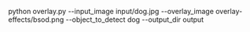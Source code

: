 python overlay.py --input_image input/dog.jpg --overlay_image overlay-effects/bsod.png --object_to_detect dog --output_dir output


